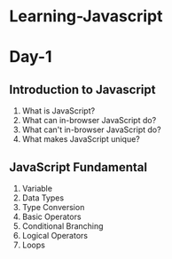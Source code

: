 # Learning-Javascript
# Day-1
## Introduction to Javascript
1. What is JavaScript?
2. What can in-browser JavaScript do?
3. What can't in-browser JavaScript do?
4. What makes JavaScript unique?
## JavaScript Fundamental
1. Variable
2. Data Types
3. Type Conversion
4. Basic Operators
5. Conditional Branching
6. Logical Operators
7. Loops
